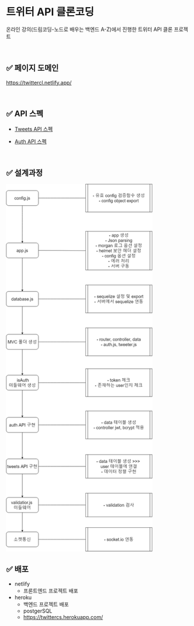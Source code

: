 # 트위터 API 클론코딩

온라인 강의(드림코딩-노드로 배우는 백엔드 A-Z)에서 진행한 트위터 API 클론 프로젝트

<br>

## ✅ 페이지 도메인

https://twittercl.netlify.app/

<br>

## ✅ API 스펙

- [Tweets API 스펙](./설계/tweets.api.md)

- [Auth API 스펙](./설계/auth.api.md)

<br>

## ✅ 설계과정

<img src = "./설계/twitter.drawio.png" style="width:400px">

<br>

## ✅ 배포

- netlify
  - 프론트엔드 프로젝트 배포
- heroku
  - 백엔드 프로젝트 배포
  - postgerSQL
  - https://twittercs.herokuapp.com/
